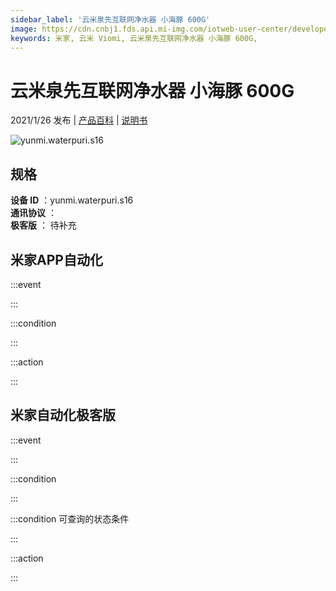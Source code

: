 ```yaml
---
sidebar_label: '云米泉先互联网净水器 小海豚 600G'
image: https://cdn.cnbj1.fds.api.mi-img.com/iotweb-user-center/developer_1679047840106soR65SlZ.png?GalaxyAccessKeyId=AKVGLQWBOVIRQ3XLEW&Expires=9223372036854775807&Signature=n8zNNjvL/AlbNTrlPmPQa9giM9I=
keywords: 米家, 云米 Viomi, 云米泉先互联网净水器 小海豚 600G, 
---
```

# 云米泉先互联网净水器 小海豚 600G

2021/1/26 发布 | [产品百科](https://home.mi.com/webapp/content/baike/product/index.html?model=yunmi.waterpuri.s16/) | [说明书](https://home.mi.com/views/introduction.html?model=yunmi.waterpuri.s16&region=cn)

![yunmi.waterpuri.s16](https://cdn.cnbj1.fds.api.mi-img.com/iotweb-user-center/developer_1679047840106soR65SlZ.png?GalaxyAccessKeyId=AKVGLQWBOVIRQ3XLEW&Expires=9223372036854775807&Signature=n8zNNjvL/AlbNTrlPmPQa9giM9I=)

## 规格  
> 
**设备 ID** ：yunmi.waterpuri.s16  
**通讯协议** ：  
**极客版**  ： 待补充 


## 米家APP自动化  

:::event  

:::

:::condition  

:::

:::action   

:::

## 米家自动化极客版  

:::event  

:::

:::condition  

:::

:::condition 可查询的状态条件  

:::

:::action  

:::

        
